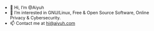 - 👋 Hi, I’m @Aiyuh
- 👀 I’m interested in GNU/Linux, Free & Open Source Software, Online Privacy & Cybersecurity.
- 📫 Contact me at hi@aiyuh.com

<!---
Aiyuh/Aiyuh is a ✨ special ✨ repository because its `README.md` (this file) appears on your GitHub profile.
You can click the Preview link to take a look at your changes.
--->
